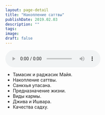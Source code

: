 ```yaml
---
layout: page-detail
title: "Накопление саттвы"
publishDate: 2019.02.03
description: ""
tags:
image:
draft: false
---
```


<audio title="2019.02.03 - Накопление саттвы.mp3" src="https://filer-api.advayta.org/v1.0/public/files/73349" controls=""></audio>

* Тамасик и раджасик Майя.
* Накопление саттвы.
* Санкхья упасана.
* Предназначение жизни.
* Виды кармы.
* Джива и Ишвара.
* Качества садху.

  
